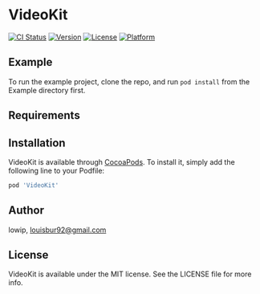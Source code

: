 # VideoKit

[![CI Status](https://img.shields.io/travis/lowip/VideoKit.svg?style=flat)](https://travis-ci.org/lowip/VideoKit)
[![Version](https://img.shields.io/cocoapods/v/VideoKit.svg?style=flat)](https://cocoapods.org/pods/VideoKit)
[![License](https://img.shields.io/cocoapods/l/VideoKit.svg?style=flat)](https://cocoapods.org/pods/VideoKit)
[![Platform](https://img.shields.io/cocoapods/p/VideoKit.svg?style=flat)](https://cocoapods.org/pods/VideoKit)

## Example

To run the example project, clone the repo, and run `pod install` from the Example directory first.

## Requirements

## Installation

VideoKit is available through [CocoaPods](https://cocoapods.org). To install
it, simply add the following line to your Podfile:

```ruby
pod 'VideoKit'
```

## Author

lowip, louisbur92@gmail.com

## License

VideoKit is available under the MIT license. See the LICENSE file for more info.
